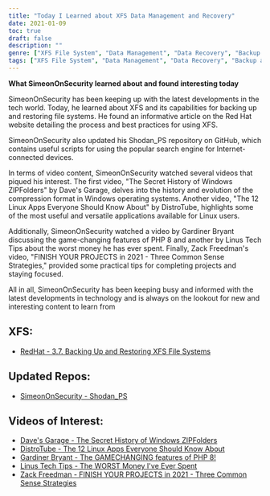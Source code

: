 ```yaml
---
title: "Today I Learned about XFS Data Management and Recovery"
date: 2021-01-09
toc: true
draft: false
description: ""
genre: ["XFS File System", "Data Management", "Data Recovery", "Backup and Restore", "Red Hat", "File System Best Practices", "Shodan_PS Repository", "Internet-connected Devices", "GitHub Updates", "Windows Compression Format", "Linux Apps", "PHP 8 Features", "Technology Videos"]
tags: ["XFS File System", "Data Management", "Data Recovery", "Backup and Restore", "Red Hat", "File System Best Practices", "Shodan_PS Repository", "Internet-connected Devices", "GitHub Updates", "Windows Compression Format", "Linux Apps", "PHP 8 Features", "Technology Videos", "SimeonOnSecurity GitHub", "File System Backup", "File System Recovery", "File System Tools", "Linux Applications", "Internet of Things", "Windows OS", "Technology Updates", "Compression Formats", "Software Development", "Project Completion Tips"]
---
```


**What SimeonOnSecurity learned about and found interesting today**

SimeonOnSecurity has been keeping up with the latest developments in the tech world. Today, he learned about XFS and its capabilities for backing up and restoring file systems. He found an informative article on the Red Hat website detailing the process and best practices for using XFS.

SimeonOnSecurity also updated his Shodan_PS repository on GitHub, which contains useful scripts for using the popular search engine for Internet-connected devices.

In terms of video content, SimeonOnSecurity watched several videos that piqued his interest. The first video, "The Secret History of Windows ZIPFolders" by Dave's Garage, delves into the history and evolution of the compression format in Windows operating systems. Another video, "The 12 Linux Apps Everyone Should Know About" by DistroTube, highlights some of the most useful and versatile applications available for Linux users.

Additionally, SimeonOnSecurity watched a video by Gardiner Bryant discussing the game-changing features of PHP 8 and another by Linus Tech Tips about the worst money he has ever spent. Finally, Zack Freedman's video, "FINISH YOUR PROJECTS in 2021 - Three Common Sense Strategies," provided some practical tips for completing projects and staying focused.

All in all, SimeonOnSecurity has been keeping busy and informed with the latest developments in technology and is always on the lookout for new and interesting content to learn from

## XFS:
- [RedHat - 3.7. Backing Up and Restoring XFS File Systems](https://access.redhat.com/documentation/en-us/red_hat_enterprise_linux/7/html/storage_administration_guide/xfsbackuprestore)

## Updated Repos:
- [SimeonOnSecurity - Shodan_PS](https://github.com/simeononsecurity/Shodan_PS)

## Videos of Interest:
- [Dave's Garage - The Secret History of Windows ZIPFolders](https://www.youtube.com/watch?v=aQUtUQ_L8Yk)
- [DistroTube - The 12 Linux Apps Everyone Should Know About](https://www.youtube.com/watch?v=6chA0L_AT6k)
- [Gardiner Bryant - The GAMECHANGING features of PHP 8!](https://www.youtube.com/watch?v=f_cwnwaEwaY)
- [Linus Tech Tips - The WORST Money I've Ever Spent](https://www.youtube.com/watch?v=sLM_vO4d2Jg)
- [Zack Freedman - FINISH YOUR PROJECTS in 2021 - Three Common Sense Strategies](https://www.youtube.com/watch?v=L1j93RnIxEo)
